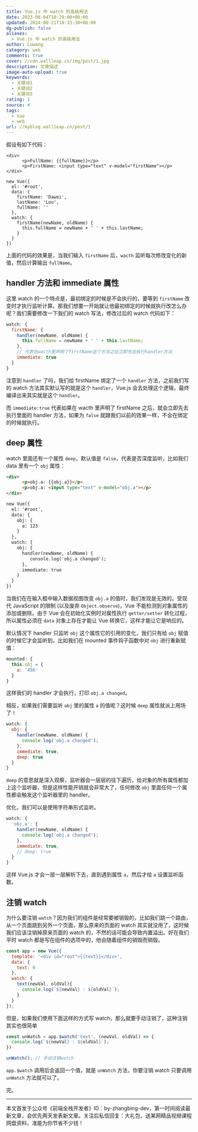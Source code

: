 ```yaml
---
title: Vue.js 中 watch 的高级用法
date: 2023-08-04T10:29:00+08:00
updated: 2024-08-21T10:33:30+08:00
dg-publish: false
aliases:
  - Vue.js 中 watch 的高级用法
author: Luwang
category: web
comments: true
cover: //cdn.wallleap.cn/img/post/1.jpg
description: 文章描述
image-auto-upload: true
keywords:
  - 关键词1
  - 关键词2
  - 关键词3
rating: 1
source: #
tags:
  - Vue
  - web
url: //myblog.wallleap.cn/post/1
---
```


假设有如下代码：

```vue
<div>
      <p>FullName: {{fullName}}</p>
      <p>FirstName: <input type="text" v-model="firstName"></p>
</div>

new Vue({
  el: '#root',
  data: {
    firstName: 'Dawei',
    lastName: 'Lou',
    fullName: ''
  },
  watch: {
    firstName(newName, oldName) {
      this.fullName = newName + ' ' + this.lastName;
    }
  } 
})
```

上面的代码的效果是，当我们输入 `firstName` 后，`wacth` 监听每次修改变化的新值，然后计算输出 `fullName`。

## handler 方法和 immediate 属性

这里 watch 的一个特点是，最初绑定的时候是不会执行的，要等到 `firstName` 改变时才执行监听计算。那我们想要一开始就让他最初绑定的时候就执行改怎么办呢？我们需要修改一下我们的 watch 写法，修改过后的 watch 代码如下：

```js
watch: {
  firstName: {
    handler(newName, oldName) {
      this.fullName = newName + ' ' + this.lastName;
    },
    // 代表在wacth里声明了firstName这个方法之后立即先去执行handler方法
    immediate: true
  }
}
```

注意到 `handler` 了吗，我们给 firstName 绑定了一个 `handler` 方法，之前我们写的 watch 方法其实默认写的就是这个 `handler`，Vue.js 会去处理这个逻辑，最终编译出来其实就是这个 `handler`。

而 `immediate:true` 代表如果在 wacth 里声明了 firstName 之后，就会立即先去执行里面的 handler 方法，如果为 `false` 就跟我们以前的效果一样，不会在绑定的时候就执行。

## deep 属性

watch 里面还有一个属性 `deep`，默认值是 `false`，代表是否深度监听，比如我们 data 里有一个 `obj` 属性：

```html
<div>
      <p>obj.a: {{obj.a}}</p>
      <p>obj.a: <input type="text" v-model="obj.a"></p>
</div>

new Vue({
  el: '#root',
  data: {
    obj: {
      a: 123
    }
  },
  watch: {
    obj: {
      handler(newName, oldName) {
         console.log('obj.a changed');
      },
      immediate: true
    }
  } 
})
```

当我们在在输入框中输入数据视图改变 `obj.a` 的值时，我们发现是无效的。受现代 JavaScript 的限制 (以及废弃 `Object.observe`)，Vue 不能检测到对象属性的添加或删除。由于 Vue 会在初始化实例时对属性执行 `getter/setter` 转化过程，所以属性必须在 `data` 对象上存在才能让 Vue 转换它，这样才能让它是响应的。

默认情况下 handler 只监听 `obj` 这个属性它的引用的变化，我们只有给 `obj` 赋值的时候它才会监听到，比如我们在 mounted 事件钩子函数中对 `obj` 进行重新赋值：

```js
mounted: {
  this.obj = {
    a: '456'
  }
}
```

这样我们的 handler 才会执行，打印 `obj.a changed`。

相反，如果我们需要监听 `obj` 里的属性 `a` 的值呢？这时候 `deep` 属性就派上用场了！

```js
watch: {
  obj: {
    handler(newName, oldName) {
      console.log('obj.a changed');
    },
    immediate: true,
    deep: true
  }
} 
```

`deep` 的意思就是深入观察，监听器会一层层的往下遍历，给对象的所有属性都加上这个监听器，但是这样性能开销就会非常大了，任何修改 `obj` 里面任何一个属性都会触发这个监听器里的 handler。

优化，我们可以是使用字符串形式监听。

```js
watch: {
  'obj.a': {
    handler(newName, oldName) {
      console.log('obj.a changed');
    },
    immediate: true,
    // deep: true
  }
} 
```

这样 Vue.js 才会一层一层解析下去，直到遇到属性 `a`，然后才给 `a` 设置监听函数。

## 注销 watch

为什么要注销 `watch`？因为我们的组件是经常要被销毁的，比如我们跳一个路由，从一个页面跳到另外一个页面，那么原来的页面的 watch 其实就没用了，这时候我们应该注销掉原来页面的 watch 的，不然的话可能会导致内置溢出。好在我们平时 watch 都是写在组件的选项中的，他会随着组件的销毁而销毁。

```js
const app = new Vue({
  template: '<div id="root">{{text}}</div>',
  data: {
    text: 0
  },
  watch: {
    text(newVal, oldVal){
      console.log(`${newVal} : ${oldVal}`);
    }
  }
});
```

但是，如果我们使用下面这样的方式写 watch，那么就要手动注销了，这种注销其实也很简单

```js
const unWatch = app.$watch('text', (newVal, oldVal) => {
  console.log(`${newVal} : ${oldVal}`);
})

unWatch(); // 手动注销watch
```

`app.$watch` 调用后会返回一个值，就是 `unWatch` 方法，你要注销 watch 只要调用 `unWatch` 方法就可以了。

完。

___

本文首发于公众号《前端全栈开发者》ID：by-zhangbing-dev，第一时间阅读最新文章，会优先两天发表新文章。关注后私信回复：大礼包，送某网精品视频课程网盘资料，准能为你节省不少钱！
